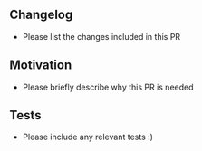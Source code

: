 ## Changelog
<!--  -->
* Please list the changes included in this PR

## Motivation
<!--  -->
* Please briefly describe why this PR is needed

## Tests
<!--  -->
* Please include any relevant tests :)
